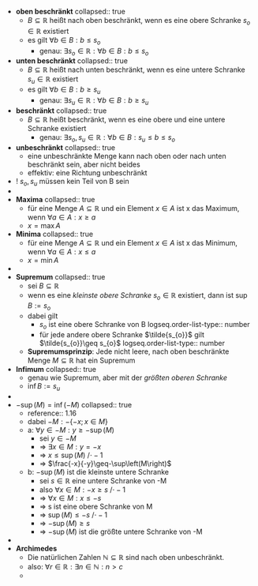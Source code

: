- **oben beschränkt**
  collapsed:: true
	- $B\subseteq\mathbb{R}$ heißt nach oben beschränkt, wenn es eine obere Schranke $s_{o}\in\mathbb{R}$ existiert
	- es gilt $\forall b\in B:b\leq s_{o}$
		- genau: $\exists s_{o}\in\mathbb{R}:\forall b\in B:b\leq s_{o}$
- **unten beschränkt**
  collapsed:: true
	- $B\subseteq\mathbb{R}$ heißt nach unten beschränkt, wenn es eine untere Schranke $s_{u}\in\mathbb{R}$ existiert
	- es gilt $\forall b\in B:b\geq s_{u}$
		- genau: $\exists s_{u}\in\mathbb{R}:\forall b\in B:b\geq s_{u}$
- **beschränkt**
  collapsed:: true
	- $B\subseteq\mathbb{R}$ heißt beschränkt, wenn es eine obere und eine untere Schranke existiert
		- genau: $\exists s_{o},s_{u}\in\mathbb{R}:\forall b\in B:s_{u}\leq b\leq s_{o}$
- **unbeschränkt**
  collapsed:: true
	- eine unbeschränkte Menge kann nach oben oder nach unten beschränkt sein, aber nicht beides
	- effektiv: eine Richtung unbeschränkt
- ! $s_{o},s_{u}$ müssen kein Teil von B sein
-
- **Maxima**
  collapsed:: true
	- für eine Menge $A\subseteq\mathbb{R}$ und ein Element $x\in A$ ist x das Maximum, wenn $\forall a\in A:x\geq a$
	- $x=\max A$
- **Minima**
  collapsed:: true
	- für eine Menge $A\subseteq\mathbb{R}$ und ein Element $x\in A$ ist x das Minimum, wenn $\forall a\in A:x\leq a$
	- $x=\min A$
-
- **Supremum**
  collapsed:: true
	- sei $B\subseteq\mathbb{R}$
	- wenn es eine *kleinste obere Schranke* $s_{o}\in\mathbb{R}$ existiert, dann ist $\sup B:=s_{o}$
	- dabei gilt
		- $s_{o}$ ist eine obere Schranke von B
		  logseq.order-list-type:: number
		- für jede andere obere Schranke $\tilde{s_{o}}$ gilt $\tilde{s_{o}}\geq s_{o}$
		  logseq.order-list-type:: number
	- **Supremumsprinzip**: Jede nicht leere, nach oben beschränkte Menge $M\subseteq\mathbb{R}$ hat ein Supremum
- **Infimum**
  collapsed:: true
	- genau wie Supremum, aber mit der *größten oberen Schranke*
	- $\inf B:=s_{u}$
-
- $-\sup\left(M\right)=\inf\left(-M\right)$
  collapsed:: true
	- reference:: 1.16
	- dabei $-M:-\left\lbrace-x;x\in M\right\rbrace$
	- a: $\forall y\in-M:y\geq-\sup\left(M\right)$
		- sei $y\in-M$
		- => $\exists x\in M:y=-x$
		- => $x\leq\sup\left(M\right)$ /$\cdot-1$
		- => $\frac{-x}{-y}\geq-\sup\left(M\right)$
	- b: $-\sup\left(M\right)$ ist die kleinste untere Schranke
		- sei $s\in\mathbb{R}$ eine untere Schranke von -M
		- also $\forall x\in M:-x\geq s$ /$\cdot-1$
		- => $\forall x\in M:x\leq-s$
		- => s ist eine obere Schranke von M
		- => $\sup\left(M\right)\leq-s$ /$\cdot-1$
		- => $-\sup\left(M\right)\geq s$
		- => $-\sup\left(M\right)$ ist die größte untere Schranke von -M
-
- **Archimedes**
	- Die natürlichen Zahlen $\mathbb{N}\subseteq\mathbb{R}$ sind nach oben unbeschränkt.
	- also: $\forall r\in\mathbb{R}:\exists n\in\mathbb{N}:n>c$
	-